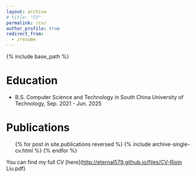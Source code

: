 ```yaml
---
layout: archive
# title: "CV"
permalink: /cv/
author_profile: true
redirect_from:
  - /resume
---
```


{% include base_path %}

Education
======
* B.S. Computer Science and Technology in South China University of Technology, Sep. 2021 - Jun. 2025

Publications
======
  <ul>{% for post in site.publications reversed %}
    {% include archive-single-cv.html %}
  {% endfor %}</ul>

You can find my full CV [here](http://eternal579.github.io/files/CV-Rixin Liu.pdf)